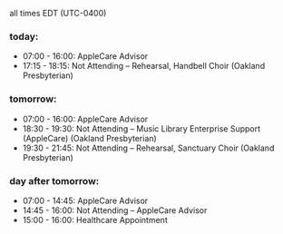all times EDT (UTC-0400)

### today:

* 07:00 - 16:00: AppleCare Advisor
* 17:15 - 18:15: Not Attending – Rehearsal, Handbell Choir (Oakland Presbyterian)

### tomorrow:

* 07:00 - 16:00: AppleCare Advisor
* 18:30 - 19:30: Not Attending – Music Library Enterprise Support (AppleCare) (Oakland Presbyterian)
* 19:30 - 21:45: Not Attending – Rehearsal, Sanctuary Choir (Oakland Presbyterian)

### day after tomorrow:

* 07:00 - 14:45: AppleCare Advisor
* 14:45 - 16:00: Not Attending – AppleCare Advisor
* 15:00 - 16:00: Healthcare Appointment 
